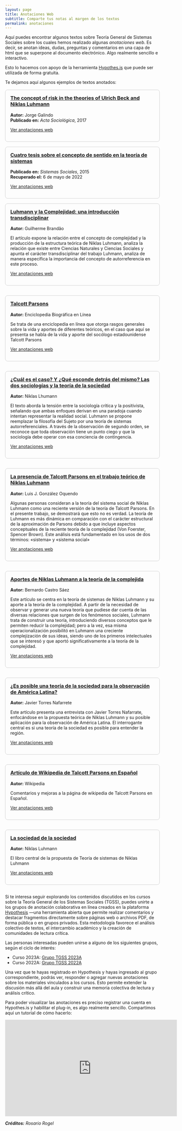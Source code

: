 ```yaml
---
layout: page
title: Anotaciones Web
subtitle: Comparte tus notas al margen de los textos
permalink: anotaciones
---
```


Aquí puedes encontrar algunos textos sobre Teoría General de Sistemas Sociales sobre los cuales hemos realizado algunas *anotaciones web*. Es decir, se anotan ideas, dudas, preguntas y comentarios en una capa de html que se superpone al documento electrónico. Algo realmente sencillo e interactivo.

Esto lo hacemos con apoyo de la herramienta [Hypothes.is](https://web.hypothes.is/) que puede ser utilizada de forma gratuita. 

Te dejamos aquí algunos ejemplos de textos anotados:

<div class="card-grid" style="display: grid; grid-template-columns: repeat(auto-fit, minmax(300px, 1fr)); gap: 1rem; margin-top: 1rem;">

  <div class="card" style="border: 1px solid #ccc; border-radius: 8px; padding: 1rem;">
    <h3 style="margin-top: 0;">
      <a href="https://test.scipedia.com/wd/index.php/Galindo_2015a" target="_blank" rel="noopener noreferrer">
        The concept of risk in the theories of Ulrich Beck and Niklas Luhmann
      </a>
    </h3>
    <p><strong>Autor:</strong> Jorge Galindo<br>
    <strong>Publicado en:</strong> <em>Acta Sociológica</em>, 2017</p>
    <p>
      <a href="https://hyp.is/X0vVapB9Eeyn6tcyjZ0KcQ/test.scipedia.com/wd/index.php/Galindo_2015a" target="_blank" rel="noopener noreferrer">Ver anotaciones web</a>
    </p>
  </div>

  <div class="card" style="border: 1px solid #ccc; border-radius: 8px; padding: 1rem;">
    <h3 style="margin-top: 0;">
      <a href="https://sistemassociales.com/cuatro-tesis-sobre-el-concepto-de-sentido-en-la-teoria-de-sistemas-de-niklas-luhmann-2/" target="_blank" rel="noopener noreferrer">
        Cuatro tesis sobre el concepto de sentido en la teoría de sistemas
      </a>
    </h3>
    <p><strong>Publicado en:</strong> <em>Sistemas Sociales</em>, 2015<br>
    <strong>Recuperado el:</strong> 6 de mayo de 2022</p>
    <p>
      <a href="https://hyp.is/go?url=https%3A%2F%2Fsistemassociales.com%2Fcuatro-tesis-sobre-el-concepto-de-sentido-en-la-teoria-de-sistemas-de-niklas-luhmann-2%2F&group=__world__" target="_blank" rel="noopener noreferrer">Ver anotaciones web</a>
    </p>
  </div>


<div class="card" style="border: 1px solid #ccc; border-radius: 8px; padding: 1rem; margin-bottom: 1rem;">
  <h3 style="margin-top: 0;">
    <a href="https://revistamad.uchile.cl/index.php/RMAD/article/view/13900/14187" target="_blank" rel="noopener noreferrer">
      Luhmann y la Complejidad: una introducción transdisciplinar
    </a>
  </h3>
  <p><strong>Autor:</strong> Guilherme Brandão</p>
  <p>El artículo expone la relación entre el concepto de complejidad y la producción de la estructura teórica de Niklas Luhmann, analiza la relación que existe entre Ciencias Naturales y Ciencias Sociales y apunta el carácter transdisciplinar del trabajo Luhmann, analiza de manera específica la importancia del concepto de autorreferencia en este proceso.</p>
  <p>
    <a href="https://hyp.is/go?url=https%3A%2F%2Frevistamad.uchile.cl%2Findex.php%2FRMAD%2Farticle%2Fview%2F13900%2F14187&group=2NGJvYK3" target="_blank" rel="noopener noreferrer">Ver anotaciones web</a>
  </p>
</div>


<div class="card" style="border: 1px solid #ccc; border-radius: 8px; padding: 1rem; margin-bottom: 1rem;">
  <h3 style="margin-top: 0;">
    <a href="https://www.biografiasyvidas.com/biografia/p/parsons_talcott.htm" target="_blank" rel="noopener noreferrer">
      Talcott Parsons
    </a>
  </h3>
  <p><strong>Autor:</strong> Enciclopedia Biográfica en Línea</p>
  <p>Se trata de una enciclopedia en línea que otorga rasgos generales sobre la vida y aportes de diferentes teóricos, en el caso que aquí se presenta se habla de la vida y aporte del socólogo estadounidense Talcott Parsons</p>
  <p>
    <a href="https://hyp.is/go?url=https%3A%2F%2Fwww.biografiasyvidas.com%2Fbiografia%2Fp%2Fparsons_talcott.htm&group=2NGJvYK3" target="_blank" rel="noopener noreferrer">Ver anotaciones web</a>
  </p>
</div>


<div class="card" style="border: 1px solid #ccc; border-radius: 8px; padding: 1rem; margin-bottom: 1rem;">
  <h3 style="margin-top: 0;">
    <a href="https://polismexico.izt.uam.mx/index.php/rp/article/view/457" target="_blank" rel="noopener noreferrer">
      ¿Cuál es el caso? Y ¿Qué esconde detrás del mismo? Las dos sociologías y la teoría de la sociedad
    </a>
  </h3>
  <p><strong>Autor:</strong> Niklas Lhumann</p>
  <p>El texto aborda la tensión entre la sociología crítica y la positivista, señalando que ambas enfoques derivan en una paradoja cuando intentan representar la realidad social. Luhmann se propone reemplazar la filosofía del Sujeto por una teoría de sistemas autorreferenciales. A través de la observación de segundo orden, se reconoce que toda observación tiene un punto ciego y que la sociología debe operar con esa conciencia de contingencia.
</p>
  <p>
    <a href="https://hyp.is/go?url=https%3A%2F%2Fpolismexico.izt.uam.mx%2Findex.php%2Frp%2Farticle%2Fview%2F457&group=2NGJvYK3" target="_blank" rel="noopener noreferrer">Ver anotaciones web</a>
  </p>
</div>


<div class="card" style="border: 1px solid #ccc; border-radius: 8px; padding: 1rem; margin-bottom: 1rem;">
  <h3 style="margin-top: 0;">
    <a href="https://revistas.unab.edu.co/index.php/reflexion/article/view/699/675" target="_blank" rel="noopener noreferrer">
      La presencia de Talcott Parsons en el trabajo teórico de Niklas Luhmann
    </a>
  </h3>
  <p><strong>Autor:</strong> Luis J. González Oquendo</p>
  <p>Algunas personas consideran a la teoría del sistema social de Niklas Luhmann como una reciente versión de la teoría de Talcott Parsons. En el presente trabajo, se demostrará que esto no es verdad. La teoría de Luhmann es más dinámica en comparación con el carácter estructural de la aproximación de Parsons debido a que incluye aspectos conceptuales de la reciente teoría de la complejidad (Von Foerster, Spencer Brown). Este análisis está fundamentado en los usos de dos términos: «sistema» y «sistema social»</p>
  <p>
    <a href="https://hyp.is/go?url=https%3A%2F%2Frevistas.unab.edu.co%2Findex.php%2Freflexion%2Farticle%2Fview%2F699%2F675&group=2NGJvYK3" target="_blank" rel="noopener noreferrer">Ver anotaciones web</a>
  </p>
</div>


<div class="card" style="border: 1px solid #ccc; border-radius: 8px; padding: 1rem; margin-bottom: 1rem;">
  <h3 style="margin-top: 0;">
    <a href="https://journals.openedition.org/polis/2017" target="_blank" rel="noopener noreferrer">
      Aportes de Niklas Luhmann a la teoría de la complejida
    </a>
  </h3>
  <p><strong>Autor:</strong> Bernardo Castro Sáez</p>
  <p>Este artículo se centra en la teoría de sistemas de Niklas Luhmann y su aporte a la teoría de la complejidad. A partir de la necesidad de observar y generar una nueva teoría que pudiese dar cuenta de las diversas relaciones que surgen de los fenómenos sociales, Luhmann trata de construir una teoría, introduciendo diversos conceptos que le permiten reducir la complejidad; pero a la vez, esa misma operacionalización posibilitó en Luhmann una creciente complejización de sus ideas, siendo uno de los primeros intelectuales que se interesó y que aportó significativamente a la teoría de la complejidad.</p>
  <p>
    <a href="https://hyp.is/go?url=https%3A%2F%2Fjournals.openedition.org%2Fpolis%2F2017&group=2NGJvYK3" target="_blank" rel="noopener noreferrer">Ver anotaciones web</a>
  </p>
</div>


<div class="card" style="border: 1px solid #ccc; border-radius: 8px; padding: 1rem; margin-bottom: 1rem;">
  <h3 style="margin-top: 0;">
    <a href="https://andamios.uacm.edu.mx/index.php/andamios/article/view/501/485" target="_blank" rel="noopener noreferrer">
      ¿Es posible una teoría de la sociedad para la observación de América Latina?
    </a>
  </h3>
  <p><strong>Autor:</strong> Javier Torres Nafarrete</p>
  <p>Este artículo presenta una entrevista con Javier Torres Nafarrate, enfocándose en la propuesta teórica de Niklas Luhmann y su posible aplicación para la observación de América Latina. El interrogante central es si una teoría de la sociedad es posible para entender la región.</p>
  <p>
    <a href="https://hyp.is/go?url=https%3A%2F%2Fandamios.uacm.edu.mx%2Findex.php%2Fandamios%2Farticle%2Fview%2F501%2F485&group=2NGJvYK3" target="_blank" rel="noopener noreferrer">Ver anotaciones web</a>
  </p>
</div>


<div class="card" style="border: 1px solid #ccc; border-radius: 8px; padding: 1rem; margin-bottom: 1rem;">
  <h3 style="margin-top: 0;">
    <a href="https://en.wikipedia.org/wiki/Talcott_Parsons" target="_blank" rel="noopener noreferrer">
      Artículo de Wikipedia de Talcott Parsons en Español
    </a>
  </h3>
  <p><strong>Autor:</strong> Wikipedia</p>
  <p>Comentarios y mejoras a la página de wikipedia de Talcott Parsons en Español.</p>
  <p>
    <a href="https://hyp.is/go?url=https%3A%2F%2Fen.wikipedia.org%2Fwiki%2FTalcott_Parsons&group=2NGJvYK3" target="_blank" rel="noopener noreferrer">Ver anotaciones web</a>
  </p>
</div>


<div class="card" style="border: 1px solid #ccc; border-radius: 8px; padding: 1rem; margin-bottom: 1rem;">
  <h3 style="margin-top: 0;">
    <a href="https://circulosemiotico.wordpress.com/wp-content/uploads/2012/10/la-sociedad-de-la-sociedad-niklas-luhmann.pdf" target="_blank" rel="noopener noreferrer">
      La sociedad de la sociedad
    </a>
  </h3>
  <p><strong>Autor:</strong> Niklas Luhmann</p>
  <p>El libro central de la propuesta de Teoría de sistemas de Niklas Luhmann</p>
  <p>
    <a href="https://hyp.is/go?url=https%3A%2F%2Fcirculosemiotico.wordpress.com%2Fwp-content%2Fuploads%2F2012%2F10%2Fla-sociedad-de-la-sociedad-niklas-luhmann.pdf&group=DxYW7ioX" target="_blank" rel="noopener noreferrer">Ver anotaciones web</a>
  </p>
</div>

</div>

Si te interesa seguir explorando los contenidos discutidos en los cursos sobre la Teoría General de los Sistemas Sociales (TGSS), puedes unirte a los grupos de anotación colaborativa en línea creados en la plataforma [Hypothesis](https://web.hypothes.is/) —una herramienta abierta que permite realizar comentarios y destacar fragmentos directamente sobre páginas web o archivos PDF, de forma pública o en grupos privados. Esta metodología favorece el análisis colectivo de textos, el intercambio académico y la creación de comunidades de lectura crítica.

Las personas interesadas pueden unirse a alguno de los siguientes grupos, según el ciclo de interés:

- Curso 2023A: <a href="https://hypothes.is/groups/2NGJvYK3/tsistemas2023a" target="_blank" rel="noopener noreferrer">Grupo TGSS 2023A</a>  
- Curso 2022A: <a href="https://hypothes.is/groups/DxYW7ioX/tgss-2022a" target="_blank" rel="noopener noreferrer">Grupo TGSS 2022A</a>

Una vez que te hayas registrado en Hypothesis y hayas ingresado al grupo correspondiente, podrás ver, responder o agregar nuevas anotaciones sobre los materiales vinculados a los cursos. Esto permite extender la discusión más allá del aula y construir una memoria colectiva de lectura y análisis crítico.  

Para poder visualizar las anotaciones es preciso registrar una cuenta en Hypothes.is y habilitar el plug-in, es algo realmente sencillo. Compartimos aquí un tutorial de cómo hacerlo:

<iframe width="560" height="315" src="https://www.youtube.com/embed/klIKXj1qnUQ" title="YouTube video player" frameborder="0" allow="accelerometer; autoplay; clipboard-write; encrypted-media; gyroscope; picture-in-picture" allowfullscreen></iframe>  



***Créditos:** Rosario Rogel*
